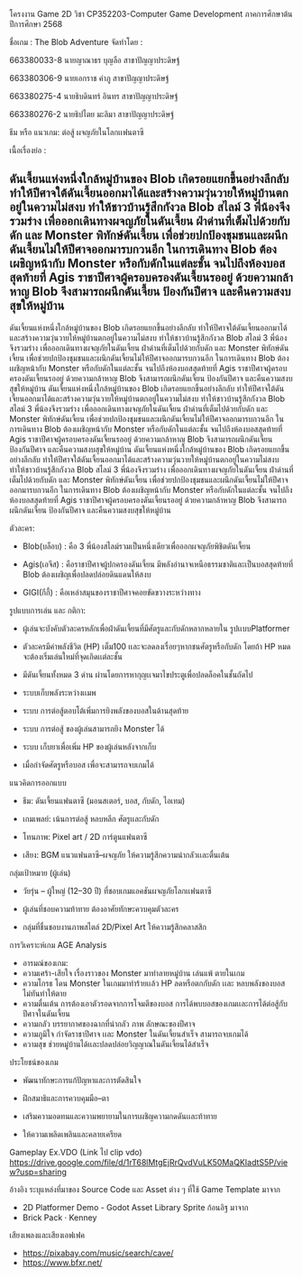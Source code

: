 โครงงาน Game 2D วิชา CP352203-Computer Game Development   ภาคการศึกษาต้น ปีการศึกษา 2568

ชื่อเกม :  The Blob Adventure
จัดทำโดย : 

663380033-8  นายญาณาธร บุญลือ   สาขาปัญญาประดิษฐ์

663380306-9  นายเอกราช คำภู    สาขาปัญญาประดิษฐ์

663380275-4  นายธิบดินทร์ อินทร   สาขาปัญญาประดิษฐ์

663380276-2  นายธิปไตย มะลิมา   สาขาปัญญาประดิษฐ์

ธีม หรือ แนวเกม: ต่อสู้ ผจญภัยในโลกเเฟนตาซี 

เนื้อเรื่องย่อ :  

ดันเจี้ยนแห่งหนึ่งใกล้หมู่บ้านของ Blob เกิดรอยแยกขึ้นอย่างลึกลับ ทำให้ปีศาจใต้ดันเจี้ยนออกมาได้และสร้างความวุ่นวายให้หมู่บ้านตกอยู่ในความไม่สงบ ทำให้ชาวบ้านรู้สึกกังวล Blob สไลม์ 3 พี่น้องจึงรวมร่าง เพื่อออกเดินทางผจญภัยในดันเจี้ยน ฝ่าด่านที่เต็มไปด้วยกับดัก และ Monster พิทักษ์ดันเจี้ยน เพื่อช่วยปกป้องชุมชนและผนึกดันเจี้ยนไม่ให้ปีศาจออกมารบกวนอีก
ในการเดินทาง Blob ต้องเผชิญหน้ากับ Monster หรือกับดักในแต่ละชั้น จนไปถึงห้องบอสสุดท้ายที่ Agis ราชาปีศาจผู้ครอบครองดันเจี้ยนรออยู่ ด้วยความกล้าหาญ Blob จึงสามารถผนึกดันเจี้ยน ป้องกันปีศาจ และคืนความสงบสุขให้หมู่บ้าน
-
ดันเจี้ยนแห่งหนึ่งใกล้หมู่บ้านของ Blob เกิดรอยแยกขึ้นอย่างลึกลับ ทำให้ปีศาจใต้ดันเจี้ยนออกมาได้และสร้างความวุ่นวายให้หมู่บ้านตกอยู่ในความไม่สงบ ทำให้ชาวบ้านรู้สึกกังวล Blob สไลม์ 3 พี่น้องจึงรวมร่าง เพื่อออกเดินทางผจญภัยในดันเจี้ยน ฝ่าด่านที่เต็มไปด้วยกับดัก และ Monster พิทักษ์ดันเจี้ยน เพื่อช่วยปกป้องชุมชนและผนึกดันเจี้ยนไม่ให้ปีศาจออกมารบกวนอีก
ในการเดินทาง Blob ต้องเผชิญหน้ากับ Monster หรือกับดักในแต่ละชั้น จนไปถึงห้องบอสสุดท้ายที่ Agis ราชาปีศาจผู้ครอบครองดันเจี้ยนรออยู่ ด้วยความกล้าหาญ Blob จึงสามารถผนึกดันเจี้ยน ป้องกันปีศาจ และคืนความสงบสุขให้หมู่บ้าน
ดันเจี้ยนแห่งหนึ่งใกล้หมู่บ้านของ Blob เกิดรอยแยกขึ้นอย่างลึกลับ ทำให้ปีศาจใต้ดันเจี้ยนออกมาได้และสร้างความวุ่นวายให้หมู่บ้านตกอยู่ในความไม่สงบ ทำให้ชาวบ้านรู้สึกกังวล Blob สไลม์ 3 พี่น้องจึงรวมร่าง เพื่อออกเดินทางผจญภัยในดันเจี้ยน ฝ่าด่านที่เต็มไปด้วยกับดัก และ Monster พิทักษ์ดันเจี้ยน เพื่อช่วยปกป้องชุมชนและผนึกดันเจี้ยนไม่ให้ปีศาจออกมารบกวนอีก
ในการเดินทาง Blob ต้องเผชิญหน้ากับ Monster หรือกับดักในแต่ละชั้น จนไปถึงห้องบอสสุดท้ายที่ Agis ราชาปีศาจผู้ครอบครองดันเจี้ยนรออยู่ ด้วยความกล้าหาญ Blob จึงสามารถผนึกดันเจี้ยน ป้องกันปีศาจ และคืนความสงบสุขให้หมู่บ้าน
ดันเจี้ยนแห่งหนึ่งใกล้หมู่บ้านของ Blob เกิดรอยแยกขึ้นอย่างลึกลับ ทำให้ปีศาจใต้ดันเจี้ยนออกมาได้และสร้างความวุ่นวายให้หมู่บ้านตกอยู่ในความไม่สงบ ทำให้ชาวบ้านรู้สึกกังวล Blob สไลม์ 3 พี่น้องจึงรวมร่าง เพื่อออกเดินทางผจญภัยในดันเจี้ยน ฝ่าด่านที่เต็มไปด้วยกับดัก และ Monster พิทักษ์ดันเจี้ยน เพื่อช่วยปกป้องชุมชนและผนึกดันเจี้ยนไม่ให้ปีศาจออกมารบกวนอีก
ในการเดินทาง Blob ต้องเผชิญหน้ากับ Monster หรือกับดักในแต่ละชั้น จนไปถึงห้องบอสสุดท้ายที่ Agis ราชาปีศาจผู้ครอบครองดันเจี้ยนรออยู่ ด้วยความกล้าหาญ Blob จึงสามารถผนึกดันเจี้ยน ป้องกันปีศาจ และคืนความสงบสุขให้หมู่บ้าน

ตัวละคร:

- Blob(บล็อบ) :  คือ 3 พี่น้องสไลม์รวมเป็นหนึ่งเดียวเพื่อออกผจญภัยพิชิตดันเจี้ยน

- Agis(เอจีส) :  คือราชาปีศาจผู้ปกครองดันเจี้ยน มีพลังอำนาจเหนือธรรมชาติและเป็นบอสสุดท้ายที่ Blob ต้องเผชิญเพื่อปลดปล่อยดินแดนให้สงบ 

- GIGI(กีกี้) :  คือเหล่าสมุนของราชาปีศาจคอยขัดขวางระหว่างทาง

รูปแบบการเล่น และ กติกา:

- ผู้เล่นจะบังคับตัวละครหลักเพื่อฝ่าดันเจี้ยนที่มีศัตรูและกับดักหลากหลายใน รูปเเบบPlatformer

- ตัวละครมีค่าพลังชีวิต (HP) เต็ม100 เเละจะลดลงเรื่อยๆหากชนศัตรูหรือกับดัก โดยถ้า HP หมดจะต้องเริ่มเล่นใหม่ที่จุดเกิดเเต่ละชั้น

- มีดันเจี้ยนทั้งหมด 3 ด่าน ผ่านโดยการหากุญเเจมาไขประตูเพื่อปลดล็อคในชั้นถัดไป 

- ระบบเก็บพลังระหว่างเเมพ

- ระบบ การต่อสู้ตอบโต้เพิ่มการยิงพลังของบอสในด้านสุดท้าย 

- ระบบ การต่อสู้ ของผู้เล่นสามารถยิง Monster ได้

- ระบบ เก็บยาเพื่อเพิ่ม HP ของผู้เล่นหลังจากเก็บ

- เมื่อกำจัดศัตรูหรือบอส เพื่อจะสามารถจบเกมได้

แนวคิดการออกแบบ

- ธีม: ดันเจี้ยนแฟนตาซี (มอนสเตอร์, บอส, กับดัก, ไอเทม)

- เกมเพลย์: เน้นการต่อสู้ หลบหลีก ศัตรูเเละกับดัก

- โทนภาพ: Pixel art / 2D การ์ตูนแฟนตาซี

- เสียง: BGM แนวแฟนตาซี–ผจญภัย ให้ความรู้สึกความน่ากลัวเเละตื่นเต้น

กลุ่มเป้าหมาย (ผู้เล่น)

- วัยรุ่น – ผู้ใหญ่ (12–30 ปี) ที่ชอบเกมแอคชันผจญภัยโลกเเฟนตาซี

- ผู้เล่นที่ชอบความท้าทาย ต้องอาศัยทักษะควบคุมตัวละคร

- กลุ่มที่ชื่นชอบงานภาพสไตล์ 2D/Pixel Art ให้ความรู้สึกคลาสสิก 

การวิเคราะห์เกม AGE Analysis 
- อารมณ์ของเกม:
- ความเศร้า-เสียใจ เรื่องราวของ Monster มาทำลายหมู่บ้าน เล่นแพ้ ตายในเกม
- ความโกรธ โดน Monster ในเกมมาทำร้ายเเล้ว HP ลดหรือตกกับดัก เเละ หลบพลังของบอสไม่ทันทำให้ตาย
- ความตื่นเต้น การต้องเอาตัวรอดจากการโจมตีของบอส การได้พบบอสของเกมเเละการได้ต่อสู้กับปีศาจในดันเจี้ยน
- ความกลัว บรรยากาศของฉากที่น่ากลัว ภาพ ลักษณะของปีศาจ
- ความภูมิใจ กำจัดราชาปีศาจ เเละ Monster ในดันเจี้ยนสำเร็จ สามารถจบเกมได้
- ความสุข  ช่วยหมู่บ้านได้เเละปลดปล่อยวิญญาณในดันเจี้ยนได้สำเร็จ

ประโยชน์ของเกม

- พัฒนาทักษะการแก้ปัญหาและการตัดสินใจ

- ฝึกสมาธิและการควบคุมมือ–ตา

- เสริมความอดทนและความพยายามในการเผชิญความกดดันเเละท้าทาย

- ให้ความเพลิดเพลินและคลายเครียด

Gameplay Ex.VDO  (Link ไป clip vdo)
https://drive.google.com/file/d/1rT68lMtgEjRrQvdVuLK50MaQKIadtS5P/view?usp=sharing

อ้างอิง
ระบุแหล่งที่มาของ Source Code และ Asset ต่าง ๆ ที่ใช้
Game Template มาจาก 
- 2D Platformer Demo - Godot Asset Library 
Sprite ก้อนอิฐ มาจาก
- Brick Pack · Kenney 

เสียงเพลงและเสียงเอฟเฟค
- https://pixabay.com/music/search/cave/
- https://www.bfxr.net/




